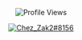 
<p align="center" ## Me <img src= "https://cdn.discordapp.com/emojis/894175687878017055.png?size=80" alt='stats' width="20px">

<p align="center"> <img src="https://komarev.com/ghpvc/?username=ChezZak" alt="Profile Views" /> </p>  

<p align="center">
  <a href="https://discord.com/users/903942978278662194">
     <img src="https://discord.c99.nl/widget/theme-4/903942978278662194.png" alt="Chez_Zak2#8156" ( 903942978278662194 )"/>
       </a>
</p>
